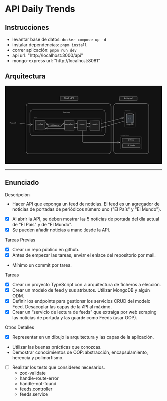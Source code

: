 # API Daily Trends

## Instrucciones

- levantar base de datos: `docker compose up -d`
- instalar dependencias: `pnpm install`
- correr aplicación: `pnpm run dev`
- api url: "http://localhost:3000/api"
- mongo-express url: "http://localhost:8081"

## Arquitectura

![app-architecture](/resources/architecture.png)

---

## Enunciado

Descripción

- Hacer API que exponga un feed de noticias. El feed es un agregador de noticias de portadas de periódicos número uno ("El País" y "El Mundo").
- [x] Al abrir la API, se deben mostrar las 5 noticias de portada del día actual de "El País" y de "El Mundo".
- [x] Se pueden añadir noticias a mano desde la API.

Tareas Previas

- [x] Crear un repo público en github.
- [x] Antes de empezar las tareas, enviar el enlace del repositorio por mail.
- Mínimo un commit por tarea.

Tareas

- [x] Crear un proyecto TypeScript con la arquitectura de ficheros a elección.
- [x] Crear un modelo de feed y sus atributos. Utilizar MongoDB y algún ODM.
- [x] Definir los endpoints para gestionar los servicios CRUD del modelo Feed. Desacoplar las capas de la API al máximo.
- [x] Crear un “servicio de lectura de feeds” que extraiga por web scraping las noticias de portada y las guarde como Feeds (usar OOP).

Otros Detalles

- [x] Representar en un dibujo la arquitectura y las capas de la aplicación.
- Utilizar las buenas prácticas que conozcas.
- Demostrar conocimientos de OOP: abstracción, encapsulamiento, herencia y polimorfismo.
- [ ] Realizar los tests que consideres necesarios.
  - zod-validate
  - handle-route-error
  - handle-not-found
  - feeds.controller
  - feeds.service
